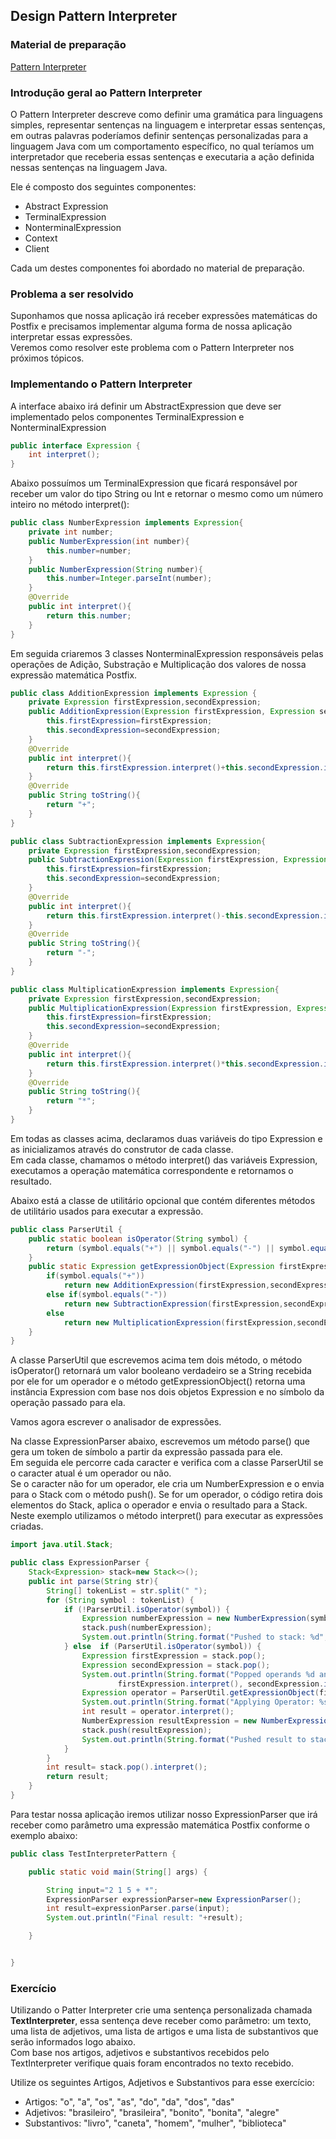 ## Design Pattern Interpreter

### Material de preparação
[Pattern Interpreter](https://www.javacodegeeks.com/2015/09/interpreter-design-pattern.html)

### Introdução geral ao Pattern Interpreter
O Pattern Interpreter descreve como definir uma gramática para linguagens simples, representar sentenças na linguagem e interpretar essas sentenças, em outras palavras poderíamos 
definir sentenças personalizadas para a linguagem Java com um comportamento específico, no qual teríamos um interpretador que receberia essas sentenças e executaria a ação 
definida nessas sentenças na linguagem Java.

Ele é composto dos seguintes componentes:
 * Abstract Expression
 * TerminalExpression
 * NonterminalExpression
 * Context
 * Client
 
Cada um destes componentes foi abordado no material de preparação.

### Problema a ser resolvido
Suponhamos que nossa aplicação irá receber expressões matemáticas do Postfix e precisamos implementar alguma forma de nossa aplicação interpretar essas expressões.<br/>
Veremos como resolver este problema com o Pattern Interpreter nos próximos tópicos.

### Implementando o Pattern Interpreter
A interface abaixo irá definir um AbstractExpression que deve ser implementado pelos componentes TerminalExpression e NonterminalExpression 
```java
public interface Expression {
    int interpret();
}
```

Abaixo possuímos um TerminalExpression que ficará responsável por receber um valor do tipo String ou Int e retornar o mesmo como um número inteiro no método interpret():
```java
public class NumberExpression implements Expression{
    private int number;
    public NumberExpression(int number){
        this.number=number;
    }
    public NumberExpression(String number){
        this.number=Integer.parseInt(number);
    }
    @Override
    public int interpret(){
        return this.number;
    }
}
```


Em seguida criaremos 3 classes NonterminalExpression responsáveis pelas operações de Adição, Substração e Multiplicação dos valores de nossa expressão matemática Postfix.
```java
public class AdditionExpression implements Expression {
    private Expression firstExpression,secondExpression;
    public AdditionExpression(Expression firstExpression, Expression secondExpression){
        this.firstExpression=firstExpression;
        this.secondExpression=secondExpression;
    }
    @Override
    public int interpret(){
        return this.firstExpression.interpret()+this.secondExpression.interpret();
    }
    @Override
    public String toString(){
        return "+";
    }
}
```

```java
public class SubtractionExpression implements Expression{
    private Expression firstExpression,secondExpression;
    public SubtractionExpression(Expression firstExpression, Expression secondExpression){
        this.firstExpression=firstExpression;
        this.secondExpression=secondExpression;
    }
    @Override
    public int interpret(){
        return this.firstExpression.interpret()-this.secondExpression.interpret();
    }
    @Override
    public String toString(){
        return "-";
    }
}
```

```java
public class MultiplicationExpression implements Expression{
    private Expression firstExpression,secondExpression;
    public MultiplicationExpression(Expression firstExpression, Expression secondExpression){
        this.firstExpression=firstExpression;
        this.secondExpression=secondExpression;
    }
    @Override
    public int interpret(){
        return this.firstExpression.interpret()*this.secondExpression.interpret();
    }
    @Override
    public String toString(){
        return "*";
    }
}
```

Em todas as classes acima, declaramos duas variáveis ​​do tipo Expression e as inicializamos através do construtor de cada classe.<br/>
Em cada classe, chamamos o método interpret() das variáveis Expression, executamos a operação matemática correspondente e retornamos o resultado.

Abaixo está a classe de utilitário opcional que contém diferentes métodos de utilitário usados ​​para executar a expressão.
```java
public class ParserUtil {
    public static boolean isOperator(String symbol) {
        return (symbol.equals("+") || symbol.equals("-") || symbol.equals("*"));
    }
    public static Expression getExpressionObject(Expression firstExpression,Expression secondExpression,String symbol){
        if(symbol.equals("+"))
            return new AdditionExpression(firstExpression,secondExpression);
        else if(symbol.equals("-"))
            return new SubtractionExpression(firstExpression,secondExpression);
        else
            return new MultiplicationExpression(firstExpression,secondExpression);
    }
}
```

A classe ParserUtil que escrevemos acima tem dois método, o método isOperator() retornará um valor booleano verdadeiro se a String recebida por ele for um operador e o 
método getExpressionObject() retorna uma instância Expression com base nos dois objetos Expression e no símbolo da operação passado para ela.

Vamos agora escrever o analisador de expressões.

Na classe ExpressionParser abaixo, escrevemos um método parse() que gera um token de símbolo a partir da expressão passada para ele.<br/>
Em seguida ele percorre cada caracter e verifica com a classe ParserUtil se o caracter atual é um operador ou não.<br/>
Se o caracter não for um operador, ele cria um NumberExpression e o envia para o Stack com o método push().
Se for um operador, o código retira dois elementos do Stack, aplica o operador e envia o resultado para a Stack.
Neste exemplo utilizamos o método interpret() para executar as expressões criadas.
```java
import java.util.Stack;

public class ExpressionParser {
    Stack<Expression> stack=new Stack<>();
    public int parse(String str){
        String[] tokenList = str.split(" ");
        for (String symbol : tokenList) {
            if (!ParserUtil.isOperator(symbol)) {
                Expression numberExpression = new NumberExpression(symbol);
                stack.push(numberExpression);
                System.out.println(String.format("Pushed to stack: %d", numberExpression.interpret()));
            } else  if (ParserUtil.isOperator(symbol)) {
                Expression firstExpression = stack.pop();
                Expression secondExpression = stack.pop();
                System.out.println(String.format("Popped operands %d and %d",
                        firstExpression.interpret(), secondExpression.interpret()));
                Expression operator = ParserUtil.getExpressionObject(firstExpression, secondExpression, symbol);
                System.out.println(String.format("Applying Operator: %s", operator));
                int result = operator.interpret();
                NumberExpression resultExpression = new NumberExpression(result);
                stack.push(resultExpression);
                System.out.println(String.format("Pushed result to stack: %d", resultExpression.interpret()));
            }
        }
        int result= stack.pop().interpret();
        return result;
    }
}
```

Para testar nossa aplicação iremos utilizar nosso ExpressionParser que irá receber como parâmetro uma expressão matemática Postfix conforme o exemplo abaixo:
```java
public class TestInterpreterPattern {

    public static void main(String[] args) {

        String input="2 1 5 + *";
        ExpressionParser expressionParser=new ExpressionParser();
        int result=expressionParser.parse(input);
        System.out.println("Final result: "+result);

    }


}
```


### Exercício
Utilizando o Patter Interpreter crie uma sentença personalizada chamada **TextInterpreter**, essa sentença deve receber como parâmetro: um texto, uma lista de adjetivos, 
uma lista de artigos e uma lista de substantivos que serão informados logo abaixo.<br/>
Com base nos artigos, adjetivos e substantivos recebidos pelo TextInterpreter verifique quais foram encontrados no texto recebido.

Utilize os seguintes Artigos, Adjetivos e Substantivos para esse exercício:
 * Artigos: "o", "a", "os", "as", "do", "da", "dos", "das"<br/>
 * Adjetivos: "brasileiro", "brasileira", "bonito", "bonita", "alegre"<br/>
 * Substantivos: "livro", "caneta", "homem", "mulher", "biblioteca"
